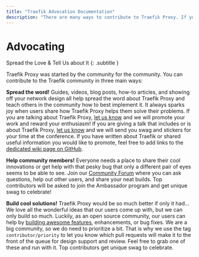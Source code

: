 ```yaml
---
title: "Traefik Advocation Documentation"
description: "There are many ways to contribute to Traefik Proxy. If you're talking about Traefik, let us know and we'll promote your enthusiasm!"
---
```


# Advocating

Spread the Love & Tell Us about It
{: .subtitle }

Traefik Proxy was started by the community for the community.
You can contribute to the Traefik community in three main ways: 

**Spread the word!** Guides, videos, blog posts, how-to articles, and showing off your network design all help spread the word about Traefik Proxy
and teach others in the community how to best implement it.
It always sparks joy when users share how Traefik Proxy helps them solve their problems.
If you are talking about Traefik Proxy, [let us know](https://traefik.io/submit-my-contribution/) and we will promote your work and reward your enthusiasm!
If you are giving a talk that includes or is about Traefik Proxy, [let us know](https://traefik.io/submit-my-contribution/) and we will send you swag and stickers for your time at the conference.
If you have written about Traefik or shared useful information you would like to promote, feel free to add links to the [dedicated wiki page on GitHub](https://github.com/traefik/traefik/wiki/Awesome-Traefik).

**Help community members!** Everyone needs a place to share their cool innovations or get help with that pesky bug that only a different pair of eyes seems to be able to see.
Join our [Community Forum](https://community.traefik.io/) where you can ask questions, help out other users, and share your neat builds.
Top contributors will be asked to join the Ambassador program and get unique swag to celebrate!

**Build cool solutions!** Traefik Proxy would be so much better if only it had…
We love all the wonderful ideas that our users come up with, but we can only build so much.
Luckily, as an open source community, our users can help by [building awesome features](https://github.com/orgs/traefik/projects/9/views/7), enhancements, or bug fixes.
We are a big community, so we do need to prioritize a bit.
That is why we use the tag `contributor/priority` to let you know which pull requests will make it to the front of the queue for design support and review.
Feel free to grab one of these and run with it.
Top contributors get unique swag to celebrate. 
